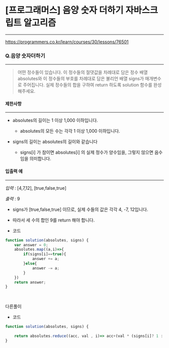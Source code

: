 # [프로그래머스] 음양 숫자 더하기 자바스크립트 알고리즘
-------
https://programmers.co.kr/learn/courses/30/lessons/76501
### Q.음양 숫자더하기
-----
> 어떤 정수들이 있습니다. 이 정수들의 절댓값을 차례대로 담은 정수 배열 absolutes와 이 정수들의 부호를 차례대로 담은 불리언 배열 signs가 매개변수로 주어집니다. 실제 정수들의 합을 구하여 return 하도록 solution 함수를 완성해주세요.

#### 제한사항 
---
* absolutes의 길이는 1 이상 1,000 이하입니다.
  
  * absolutes의 모든 수는 각각 1 이상 1,000 이하입니다.

* signs의 길이는 absolutes의 길이와 같습니다

  * signs[i] 가 참이면 absolutes[i] 의 실제 정수가 양수임을, 그렇지 않으면 음수임을 의미합니다.

#### 입출력 예  
----
*입력* : [4,7,12], [true,false,true]

*출력* : 9
* signs가 [true,false,true] 이므로, 실제 수들의 값은 각각 4, -7, 12입니다.
* 따라서 세 수의 합인 9를 return 해야 합니다.


* 코드 
```js
function solution(absolutes, signs) {
    var answer = 0;
    absolutes.map((a,i)=>{
        if(signs[i]==true){
            answer += a;
        }else{
            answer -= a;
        }
    })
    return answer;
}
    
   
``` 

다른풀이 
* 코드

```js
function solution(absolutes, signs) {
      
    return absolutes.reduce((acc, val , i)=> acc+(val * (signs[i]? 1 : -1)),0);
}
    
   
``` 

